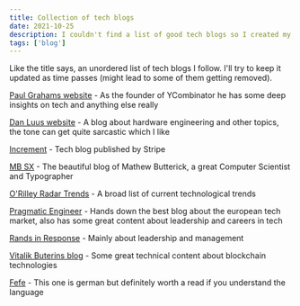 ```yaml
---
title: Collection of tech blogs
date: 2021-10-25
description: I couldn't find a list of good tech blogs so I created my own and will try to maintain it
tags: ['blog']
---
```



Like the title says, an unordered list of tech blogs I follow. I'll try to keep it updated as time passes (might lead to some of them getting removed).

[Paul Grahams website](http://paulgraham.com/index.html) - As the founder of YCombinator he has some deep insights on tech and anything else really  

[Dan Luus website](https://danluu.com/) - A blog about hardware engineering and other topics, the tone can get quite sarcastic which I like  

[Increment](https://increment.com/) - Tech blog published by Stripe  

[MB SX](https://tinyletter.com/mbutterick/archive) - The beautiful blog of Mathew Butterick, a great Computer Scientist and Typographer  

[O'Rilley Radar Trends](https://www.oreilly.com/radar/topics/radar-trends/) - A broad list of current technological trends  

[Pragmatic Engineer](https://blog.pragmaticengineer.com/) - Hands down the best blog about the european tech market, also has some great content about leadership and careers in tech  

[Rands in Response](https://randsinrepose.com/) - Mainly about leadership and management  

[Vitalik Buterins blog](https://vitalik.ca/) - Some great technical content about blockchain technologies  

[Fefe](http://blog.fefe.de/) - This one is german but definitely worth a read if you understand the language